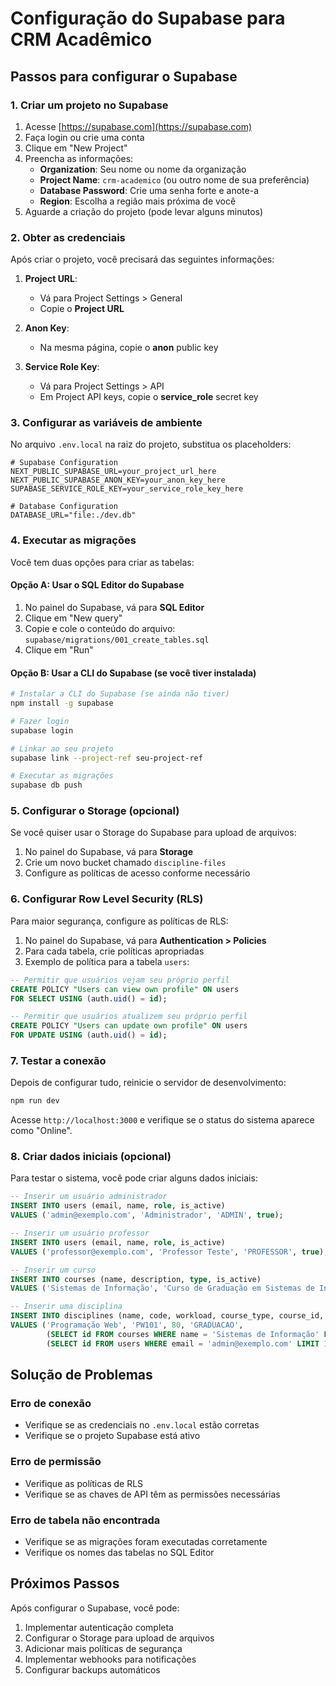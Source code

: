 # Configuração do Supabase para CRM Acadêmico

## Passos para configurar o Supabase

### 1. Criar um projeto no Supabase

1. Acesse [https://supabase.com](https://supabase.com)
2. Faça login ou crie uma conta
3. Clique em "New Project"
4. Preencha as informações:
   - **Organization**: Seu nome ou nome da organização
   - **Project Name**: `crm-academico` (ou outro nome de sua preferência)
   - **Database Password**: Crie uma senha forte e anote-a
   - **Region**: Escolha a região mais próxima de você
5. Aguarde a criação do projeto (pode levar alguns minutos)

### 2. Obter as credenciais

Após criar o projeto, você precisará das seguintes informações:

1. **Project URL**: 
   - Vá para Project Settings > General
   - Copie o **Project URL**

2. **Anon Key**:
   - Na mesma página, copie o **anon** public key

3. **Service Role Key**:
   - Vá para Project Settings > API
   - Em Project API keys, copie o **service_role** secret key

### 3. Configurar as variáveis de ambiente

No arquivo `.env.local` na raiz do projeto, substitua os placeholders:

```env
# Supabase Configuration
NEXT_PUBLIC_SUPABASE_URL=your_project_url_here
NEXT_PUBLIC_SUPABASE_ANON_KEY=your_anon_key_here
SUPABASE_SERVICE_ROLE_KEY=your_service_role_key_here

# Database Configuration
DATABASE_URL="file:./dev.db"
```

### 4. Executar as migrações

Você tem duas opções para criar as tabelas:

#### Opção A: Usar o SQL Editor do Supabase

1. No painel do Supabase, vá para **SQL Editor**
2. Clique em "New query"
3. Copie e cole o conteúdo do arquivo: `supabase/migrations/001_create_tables.sql`
4. Clique em "Run"

#### Opção B: Usar a CLI do Supabase (se você tiver instalada)

```bash
# Instalar a CLI do Supabase (se ainda não tiver)
npm install -g supabase

# Fazer login
supabase login

# Linkar ao seu projeto
supabase link --project-ref seu-project-ref

# Executar as migrações
supabase db push
```

### 5. Configurar o Storage (opcional)

Se você quiser usar o Storage do Supabase para upload de arquivos:

1. No painel do Supabase, vá para **Storage**
2. Crie um novo bucket chamado `discipline-files`
3. Configure as políticas de acesso conforme necessário

### 6. Configurar Row Level Security (RLS)

Para maior segurança, configure as políticas de RLS:

1. No painel do Supabase, vá para **Authentication > Policies**
2. Para cada tabela, crie políticas apropriadas
3. Exemplo de política para a tabela `users`:

```sql
-- Permitir que usuários vejam seu próprio perfil
CREATE POLICY "Users can view own profile" ON users
FOR SELECT USING (auth.uid() = id);

-- Permitir que usuários atualizem seu próprio perfil
CREATE POLICY "Users can update own profile" ON users
FOR UPDATE USING (auth.uid() = id);
```

### 7. Testar a conexão

Depois de configurar tudo, reinicie o servidor de desenvolvimento:

```bash
npm run dev
```

Acesse `http://localhost:3000` e verifique se o status do sistema aparece como "Online".

### 8. Criar dados iniciais (opcional)

Para testar o sistema, você pode criar alguns dados iniciais:

```sql
-- Inserir um usuário administrador
INSERT INTO users (email, name, role, is_active) 
VALUES ('admin@exemplo.com', 'Administrador', 'ADMIN', true);

-- Inserir um usuário professor
INSERT INTO users (email, name, role, is_active) 
VALUES ('professor@exemplo.com', 'Professor Teste', 'PROFESSOR', true);

-- Inserir um curso
INSERT INTO courses (name, description, type, is_active) 
VALUES ('Sistemas de Informação', 'Curso de Graduação em Sistemas de Informação', 'GRADUACAO', true);

-- Inserir uma disciplina
INSERT INTO disciplines (name, code, workload, course_type, course_id, created_by) 
VALUES ('Programação Web', 'PW101', 80, 'GRADUACAO', 
        (SELECT id FROM courses WHERE name = 'Sistemas de Informação' LIMIT 1),
        (SELECT id FROM users WHERE email = 'admin@exemplo.com' LIMIT 1));
```

## Solução de Problemas

### Erro de conexão
- Verifique se as credenciais no `.env.local` estão corretas
- Verifique se o projeto Supabase está ativo

### Erro de permissão
- Verifique as políticas de RLS
- Verifique se as chaves de API têm as permissões necessárias

### Erro de tabela não encontrada
- Verifique se as migrações foram executadas corretamente
- Verifique os nomes das tabelas no SQL Editor

## Próximos Passos

Após configurar o Supabase, você pode:

1. Implementar autenticação completa
2. Configurar o Storage para upload de arquivos
3. Adicionar mais políticas de segurança
4. Implementar webhooks para notificações
5. Configurar backups automáticos